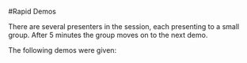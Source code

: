 #Rapid Demos

There are several presenters in the session, each presenting to a small group. After 5 minutes the group moves on to the next demo.

The following demos were given:

